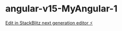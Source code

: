 # angular-v15-MyAngular-1

[Edit in StackBlitz next generation editor ⚡️](https://stackblitz.com/~/github.com/asifdelhi1/angular-v15-MyAngular-1)